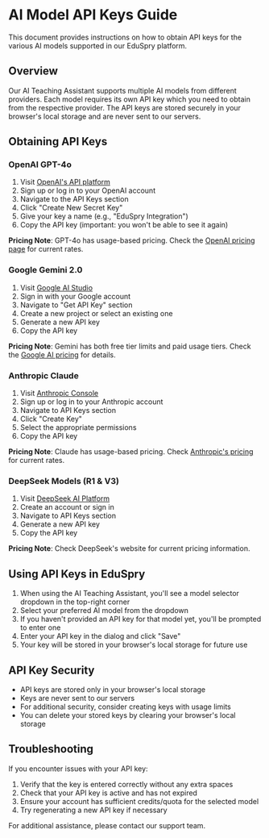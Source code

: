 # AI Model API Keys Guide

This document provides instructions on how to obtain API keys for the various AI models supported in our EduSpry platform.

## Overview

Our AI Teaching Assistant supports multiple AI models from different providers. Each model requires its own API key which you need to obtain from the respective provider. The API keys are stored securely in your browser's local storage and are never sent to our servers.

## Obtaining API Keys

### OpenAI GPT-4o

1. Visit [OpenAI's API platform](https://platform.openai.com/api-keys)
2. Sign up or log in to your OpenAI account
3. Navigate to the API Keys section
4. Click "Create New Secret Key"
5. Give your key a name (e.g., "EduSpry Integration")
6. Copy the API key (important: you won't be able to see it again)

**Pricing Note**: GPT-4o has usage-based pricing. Check the [OpenAI pricing page](https://openai.com/pricing) for current rates.

### Google Gemini 2.0

1. Visit [Google AI Studio](https://ai.google.dev/)
2. Sign in with your Google account
3. Navigate to "Get API Key" section
4. Create a new project or select an existing one
5. Generate a new API key
6. Copy the API key

**Pricing Note**: Gemini has both free tier limits and paid usage tiers. Check the [Google AI pricing](https://ai.google.dev/pricing) for details.

### Anthropic Claude

1. Visit [Anthropic Console](https://console.anthropic.com/settings/keys)
2. Sign up or log in to your Anthropic account
3. Navigate to API Keys section
4. Click "Create Key"
5. Select the appropriate permissions
6. Copy the API key

**Pricing Note**: Claude has usage-based pricing. Check [Anthropic's pricing](https://www.anthropic.com/pricing) for current rates.

### DeepSeek Models (R1 & V3)

1. Visit [DeepSeek AI Platform](https://platform.deepseek.com)
2. Create an account or sign in
3. Navigate to API Keys section
4. Generate a new API key
5. Copy the API key

**Pricing Note**: Check DeepSeek's website for current pricing information.

## Using API Keys in EduSpry

1. When using the AI Teaching Assistant, you'll see a model selector dropdown in the top-right corner
2. Select your preferred AI model from the dropdown
3. If you haven't provided an API key for that model yet, you'll be prompted to enter one
4. Enter your API key in the dialog and click "Save"
5. Your key will be stored in your browser's local storage for future use

## API Key Security

- API keys are stored only in your browser's local storage
- Keys are never sent to our servers
- For additional security, consider creating keys with usage limits
- You can delete your stored keys by clearing your browser's local storage

## Troubleshooting

If you encounter issues with your API key:

1. Verify that the key is entered correctly without any extra spaces
2. Check that your API key is active and has not expired
3. Ensure your account has sufficient credits/quota for the selected model
4. Try regenerating a new API key if necessary

For additional assistance, please contact our support team. 